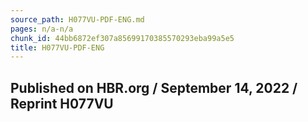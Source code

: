 ```yaml
---
source_path: H077VU-PDF-ENG.md
pages: n/a-n/a
chunk_id: 44bb6872ef307a85699170385570293eba99a5e5
title: H077VU-PDF-ENG
---
```

## Published on HBR.org / September 14, 2022 / Reprint H077VU
